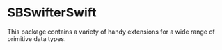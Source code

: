 # SBSwifterSwift

This package contains a variety of handy extensions for a wide range of primitive data types.
